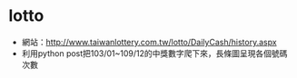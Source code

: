 # lotto
- 網站：http://www.taiwanlottery.com.tw/lotto/DailyCash/history.aspx
- 利用python post把103/01~109/12的中獎數字爬下來，長條圖呈現各個號碼次數
